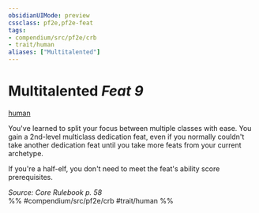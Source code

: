 ```yaml
---
obsidianUIMode: preview
cssclass: pf2e,pf2e-feat
tags:
- compendium/src/pf2e/crb
- trait/human
aliases: ["Multitalented"]
---
```

# Multitalented  *Feat 9*  
[human](rules/traits/human.md "Human Ancestry & Heritage Trait")  


You've learned to split your focus between multiple classes with ease. You gain a 2nd-level multiclass dedication feat, even if you normally couldn't take another dedication feat until you take more feats from your current archetype.

If you're a half-elf, you don't need to meet the feat's ability score prerequisites.

*Source: Core Rulebook p. 58*  
%% #compendium/src/pf2e/crb #trait/human %%